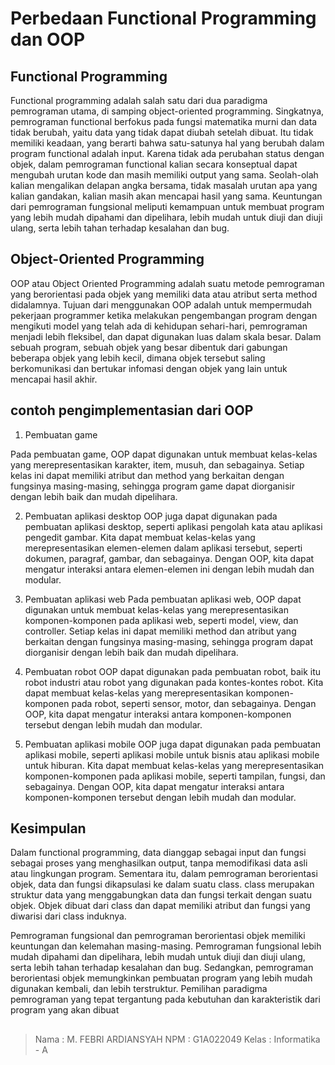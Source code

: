 # Perbedaan Functional Programming dan OOP
## Functional Programming
Functional programming adalah salah satu dari dua paradigma pemrograman utama, di samping object-oriented programming. Singkatnya, pemrograman functional berfokus pada fungsi matematika murni dan data tidak berubah, yaitu data yang tidak dapat diubah setelah dibuat. Itu tidak memiliki keadaan, yang berarti bahwa satu-satunya hal yang berubah dalam program functional adalah input. Karena tidak ada perubahan status dengan objek, dalam pemrograman functional kalian secara konseptual dapat mengubah urutan kode dan masih memiliki output yang sama. Seolah-olah kalian mengalikan delapan angka bersama, tidak masalah urutan apa yang kalian gandakan, kalian masih akan mencapai hasil yang sama. Keuntungan dari pemrograman fungsional meliputi kemampuan untuk membuat program yang lebih mudah dipahami dan dipelihara, lebih mudah untuk diuji dan diuji ulang, serta lebih tahan terhadap kesalahan dan bug.

## Object-Oriented Programming
OOP atau Object Oriented Programming adalah suatu metode pemrograman yang berorientasi pada objek yang memiliki data atau atribut serta method didalamnya. Tujuan dari menggunakan OOP adalah untuk mempermudah pekerjaan programmer ketika melakukan pengembangan program dengan mengikuti model yang telah ada di kehidupan sehari-hari, pemrograman menjadi lebih fleksibel, dan dapat digunakan luas dalam skala besar. Dalam sebuah program, sebuah objek yang besar dibentuk dari gabungan beberapa objek yang lebih kecil, dimana objek tersebut saling berkomunikasi dan bertukar infomasi dengan objek yang lain untuk mencapai hasil akhir.

## contoh pengimplementasian dari OOP
1. Pembuatan game

Pada pembuatan game, OOP dapat digunakan untuk membuat kelas-kelas yang merepresentasikan karakter, item, musuh, dan sebagainya. Setiap kelas ini dapat memiliki atribut dan method yang berkaitan dengan fungsinya masing-masing, sehingga program game dapat diorganisir dengan lebih baik dan mudah dipelihara.

2. Pembuatan aplikasi desktop
OOP juga dapat digunakan pada pembuatan aplikasi desktop, seperti aplikasi pengolah kata atau aplikasi pengedit gambar. Kita dapat membuat kelas-kelas yang merepresentasikan elemen-elemen dalam aplikasi tersebut, seperti dokumen, paragraf, gambar, dan sebagainya. Dengan OOP, kita dapat mengatur interaksi antara elemen-elemen ini dengan lebih mudah dan modular.

3. Pembuatan aplikasi web
Pada pembuatan aplikasi web, OOP dapat digunakan untuk membuat kelas-kelas yang merepresentasikan komponen-komponen pada aplikasi web, seperti model, view, dan controller. Setiap kelas ini dapat memiliki method dan atribut yang berkaitan dengan fungsinya masing-masing, sehingga program dapat diorganisir dengan lebih baik dan mudah dipelihara.

4. Pembuatan robot
OOP dapat digunakan pada pembuatan robot, baik itu robot industri atau robot yang digunakan pada kontes-kontes robot. Kita dapat membuat kelas-kelas yang merepresentasikan komponen-komponen pada robot, seperti sensor, motor, dan sebagainya. Dengan OOP, kita dapat mengatur interaksi antara komponen-komponen tersebut dengan lebih mudah dan modular.

5. Pembuatan aplikasi mobile
OOP juga dapat digunakan pada pembuatan aplikasi mobile, seperti aplikasi mobile untuk bisnis atau aplikasi mobile untuk hiburan. Kita dapat membuat kelas-kelas yang merepresentasikan komponen-komponen pada aplikasi mobile, seperti tampilan, fungsi, dan sebagainya. Dengan OOP, kita dapat mengatur interaksi antara komponen-komponen tersebut dengan lebih mudah dan modular.


## Kesimpulan
Dalam functional programming, data dianggap sebagai input dan fungsi sebagai proses yang menghasilkan output, tanpa memodifikasi data asli atau lingkungan program. Sementara itu, dalam pemrograman berorientasi objek, data dan fungsi dikapsulasi ke dalam suatu class. class merupakan struktur data yang menggabungkan data dan fungsi terkait dengan suatu objek. Objek dibuat dari class dan dapat memiliki atribut dan fungsi yang diwarisi dari class induknya.

Pemrograman fungsional dan pemrograman berorientasi objek memiliki keuntungan dan kelemahan masing-masing. Pemrograman fungsional lebih mudah dipahami dan dipelihara, lebih mudah untuk diuji dan diuji ulang, serta lebih tahan terhadap kesalahan dan bug. Sedangkan, pemrograman berorientasi objek memungkinkan pembuatan program yang lebih mudah digunakan kembali, dan lebih terstruktur. Pemilihan paradigma pemrograman yang tepat tergantung pada kebutuhan dan karakteristik dari program yang akan dibuat 
## 
> Nama : M. FEBRI ARDIANSYAH
> NPM : G1A022049
> Kelas : Informatika - A
